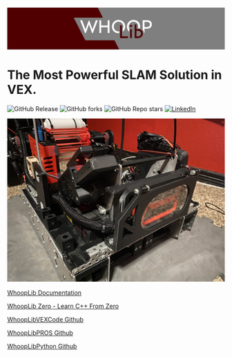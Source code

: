 
![Logo](./images/WhoopLibBanner.png)

# The Most Powerful SLAM Solution in VEX.

![GitHub Release](https://img.shields.io/github/v/release/ConnorAtmos/WhoopLib?style=for-the-badge&color=%23500)
![GitHub forks](https://img.shields.io/github/forks/ConnorAtmos/WhoopLib?style=for-the-badge&color=%23500)
![GitHub Repo stars](https://img.shields.io/github/stars/ConnorAtmos/WhoopLib?style=for-the-badge&color=%23500)
[![LinkedIn][linkedin-shield]][linkedin-url]
<!-- MARKDOWN LINKS & IMAGES -->
<!-- https://www.markdownguide.org/basic-syntax/#reference-style-links -->
[linkedin-shield]: https://img.shields.io/badge/-LinkedIn-black.svg?style=for-the-badge&logo=linkedin&colorB=555
[linkedin-url]: https://www.linkedin.com/in/connor-white-38a5501a0/

![BlackBetty](./images/BlackBetty.jpg)

[WhoopLib Documentation](https://connoratmos.github.io/WhoopLib/)

[WhoopLib Zero - Learn C++ From Zero](https://connoratmos.github.io/WhoopLibZero/)

[WhoopLibVEXCode Github](https://github.com/ConnorAtmos/WhoopLibVEXCode)

[WhoopLibPROS Github](https://github.com/ConnorAtmos/WhoopLibPROS)

[WhoopLibPython Github](https://github.com/ConnorAtmos/WhoopLibPython)
